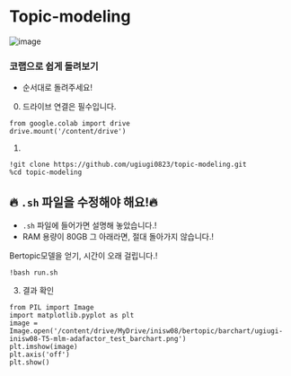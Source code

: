 # Topic-modeling

![image](https://github.com/ugiugi0823/topic-modeling/assets/106899647/9f515358-a9c3-48cb-93d4-953145f7c6e7)


### 코랩으로 쉽게 돌려보기
- 순서대로 돌려주세요!


0. 드라이브 연결은 필수입니다.
```
from google.colab import drive
drive.mount('/content/drive')
```



1.
```
!git clone https://github.com/ugiugi0823/topic-modeling.git
%cd topic-modeling
```




## 🔥 `.sh` 파일을 수정해야 해요!🔥
- `.sh` 파일에 들어가면 설명해 놓았습니다.!
- RAM 용량이 80GB 그 아래라면, 절대 돌아가지 않습니다.!

Bertopic모델을 얻기, 시간이 오래 걸립니다.!
```
!bash run.sh
```





3. 결과 확인
```
from PIL import Image
import matplotlib.pyplot as plt
image = Image.open('/content/drive/MyDrive/inisw08/bertopic/barchart/ugiugi-inisw08-T5-mlm-adafactor_test_barchart.png')
plt.imshow(image)
plt.axis('off')  
plt.show()
```















